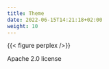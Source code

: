 ```yaml
---
title: Theme
date: 2022-06-15T14:21:18+02:00
weight: 10
---
```

{{< figure perplex />}}

Apache 2.0 license
